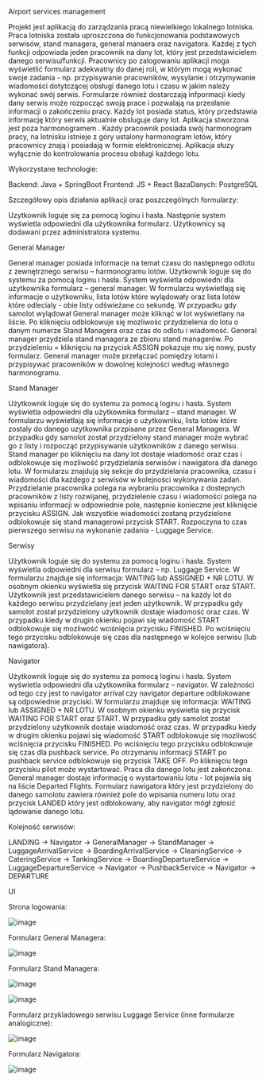Airport services management

Projekt jest aplikacją do zarządzania pracą niewielkiego lokalnego lotniska. Praca lotniska została uproszczona do funkcjonowania podstawowych serwisów, stand managera, general manaera oraz navigatora. Każdej z tych funkcji odpowiada jeden pracownik na dany lot, który jest przedstawicielem danego serwisu/funkcji. Pracownicy po zalogowaniu aplikacji moga wyświetlić formularz adekwatny do danej roli, w którym mogą wykonać swoje zadania - np. przypisywanie pracowników, wysylanie i otrzymywanie wiadomości dotytczącej obsługi danego lotu i czasu w jakim należy wykonać swój serwis. Formularze również dostarczają infpormacji kiedy dany serwis może rozpocząć swoją prace i pozwalają na przesłanie informacji o zakończeniu pracy. Każdy lot posiada status, który przedstawia informację który serwis aktualnie obsluguje dany lot. Aplikacja stworzona jest poza harmonogramem . Każdy pracownik posiada swój harmonogram pracy, na lotnisku istnieje z góry ustalony harmonogram lotów, który pracownicy znają i posiadają w formie elektronicznej. Aplikacja słuzy wyłącznie do kontrolowania procesu obsługi każdego lotu.

Wykorzystane technologie:

Backend: Java + SpringBoot
Frontend: JS + React
BazaDanych: PostgreSQL

Szczegółowy opis działania aplikacji oraz poszczególnych formularzy:

Uzytkownik loguje się za pomocą loginu i hasła. Następnie system wyświetla odpowiedni dla użytkownika formularz. Użytkownicy są dodawani przez administratora systemu. 

General Manager

General manager posiada informacje na temat czasu do następnego odlotu z zewnętrznego serwisu – harmonogramu lotów. Użytkownik loguje się do systemu za pomocą loginu i hasła. System wyświetla odpowiedni dla użytkownika formularz – general manager. W formularzu wyświetlają się informacje o użytkowniku, lista lotów które wylądowały oraz lista lotów które odlecialy  - obie listy odświeżane co sekundę. 
W przypadku gdy samolot wylądował General manager może kliknąć w lot wyświetlany na liście. Po kliknięciu odblokowuje się mozliwośc przydzielenia do lotu o danym numerze Stand Managera oraz czas do odlotu i wiadomość. General manager przydziela stand managera ze zbioru stand managerów. Po przydzieleniu = kliknięciu na przycisk ASSIGN pokazuje mu się nowy, pusty formularz. General manager może przełączać pomiędzy lotami i przypisywać pracowników w dowolnej kolejności według własnego harmonogramu. 

Stand Manager

Użytkownik loguje się do systemu za pomocą loginu i hasła. System wyświetla odpowiedni dla użytkownika formularz – stand manager. W formularzu wyświetlają się informacje o użytkowniku, lista lotów które zostaly do danego uzytkownika przpisane przez General Managera. W przypadku gdy samolot został przydzielony stand manager może wybrać go z listy i rozpocząć przypisywanie użytkowników z danego serwisu. Stand manager po kliknięciu na dany lot dostaje wiadomość oraz czas i odblokowuje się mozliwość przydzielania serwisów i nawigatora dla danego lotu. W formularzu znajdują się sekcje do przydzielania pracownika, czasu i wiadomości dla każdego z serwisów w kolejności wykonywania zadań. Przydzielanie pracownika polega na wybraniu pracownika z dostepnych pracowników z listy rozwijanej, przydzielenie czasu i wiadomości polega na wpisaniu informacji w odpowiednie pole, następnie konieczne jest kliknięcie przycisku ASSIGN. Jak wszystkie wiadomości zostaną przydzielone odblokowuje się stand managerowi przycisk START. Rozpoczyna to czas pierwszego serwisu na wykonanie zadania - Luggage Service.

Serwisy

Użytkownik loguje się do systemu za pomocą loginu i hasła. System wyświetla odpowiedni dla serwisu formularz – np. Luggage Service. W formularzu znajduje się informacja: WAITING  lub ASSIGNED + NR LOTU.  W osobnym okienku wyświetla się przycisk WAITING FOR START oraz START. Użytkownik jest przedstawicielem danego serwisu – na każdy lot do każdego serwisu przydzielany jest jeden użytkownik.  W przypadku gdy samolot został przydzielony użytkownik dostaje wiadomość oraz czas. W przypadku kiedy w drugin okienku pojawi się wiadomość START  odblokowuje się mozliwość wciśnięcia przycisku FINISHED. Po wciśnięciu tego przycisku odblokowuje się czas dla następnego w kolejce serwisu (lub nawigatora).

Navigator

Użytkownik loguje się do systemu za pomocą loginu i hasła. System wyświetla odpowiedni dla użytkownika formularz – navigator. W zależności od tego czy jest to navigator arrival czy navigator departure odblokowane są odpowiednie przyciski. W formularzu znajduje się informacja: WAITING  lub ASSIGNED + NR LOTU.  W osobnym okienku wyświetla się przycisk WAITING FOR START oraz START. W przypadku gdy samolot został przydzielony użytkownik dostaje wiadomość oraz czas. W przypadku kiedy w drugim okienku pojawi się wiadomość START  odblokowuje się mozliwość wciśnięcia przycisku FINISHED. Po wciśnięciu tego przycisku odblokowuje się czas dla pushback service. Po otrzymaniu informacji START po pushback service odblokowuje się  przycisk TAKE OFF. Po kliknięciu tego przycisku pilot może wystartować. Praca dla danego lotu jest zakończona. General manager dostaje informację o wystartowaniu lotu - lot pojawia się na liście Departed Flights. Formularz nawigatora który jest przydzielony do danego samolotu zawiera również pole do wpisania numeru lotu oraz przycisk LANDED który jest odblokowany, aby navigator mógł zgłosić lądowanie danego lotu.

Kolejność serwisów:

LANDING -> Navigator -> GeneralManager -> StandManager -> LuggageArrivalService -> BoardingArrivalService -> CleaningService -> CateringService -> TankingService -> BoardingDepartureService -> LuggageDepartureService -> Navigator -> PushbackService -> Navigator -> DEPARTURE

UI

Strona logowania:

![image](https://github.com/monika-sokolowska/Airport-Services/assets/92268170/568e1271-a387-4194-866c-f3b6ea1307f7)

Formularz General Managera:

![image](https://github.com/monika-sokolowska/Airport-Services/assets/92268170/56dc4219-ddf7-4c1b-9919-fe500f07ebc4)

Formularz Stand Managera:

![image](https://github.com/monika-sokolowska/Airport-Services/assets/92268170/ad7a206e-c52b-4a69-841a-209152c936b5)

![image](https://github.com/monika-sokolowska/Airport-Services/assets/92268170/6f8e3ec6-3669-40db-8ecf-850c4c460e65)

Formularz przykladowego serwisu Luggage Service (inne formularze analogiczne):

![image](https://github.com/monika-sokolowska/Airport-Services/assets/92268170/4b2239ef-df48-45c4-937a-0e5488fb41d8)

Formularz Navigatora: 

![image](https://github.com/monika-sokolowska/Airport-Services/assets/92268170/43e45a4e-1b38-4767-b57d-ec85558268e9)



